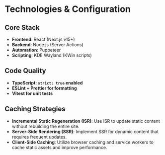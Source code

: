 # Technologies & Configuration

## Core Stack
- **Frontend**: React (Next.js v15+)
- **Backend**: Node.js (Server Actions)
- **Automation**: Puppeteer
- **Scripting**: KDE Wayland (KWin scripts)

## Code Quality
- **TypeScript: `strict: true` enabled**
- **ESLint + Prettier for formatting**
- **Vitest for unit tests**

## Caching Strategies
- **Incremental Static Regeneration (ISR)**: Use ISR to update static content without rebuilding the entire site.
- **Server-Side Rendering (SSR)**: Implement SSR for dynamic content that requires frequent updates.
- **Client-Side Caching**: Utilize browser caching and service workers to cache static assets and improve performance.
